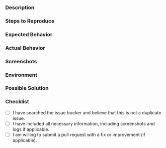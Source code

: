 <!--
Thank you for taking the time to report an issue or request a feature. Please make sure you have searched the issue tracker to avoid reporting a duplicate issue.
-->

### Description

<!-- A clear and concise description of what the bug is or what you want to achieve with this feature request. -->

### Steps to Reproduce

<!--
Steps to reproduce the behavior:
1. Go to '...'
2. Click on '....'
3. Scroll down to '....'
4. See error
-->

### Expected Behavior

<!-- A clear and concise description of what you expected to happen. -->

### Actual Behavior

<!-- A clear and concise description of what actually happened. -->

### Screenshots

<!-- If applicable, add screenshots to help explain your problem. -->

### Environment

<!--
Include at least the version or commit hash of the project, your operating system, and the versions of other relevant software you are using.
For example:
- Tspec version: [e.g., v0.0.114]
- TypeScript version: [e.g., 4.3.5]
-->

### Possible Solution

<!-- If you have an idea of how to solve the problem, please describe it here. -->

### Checklist

- [ ] I have searched the issue tracker and believe that this is not a duplicate issue.
- [ ] I have included all necessary information, including screenshots and logs if applicable.
- [ ] I am willing to submit a pull request with a fix or improvement (if applicable).
